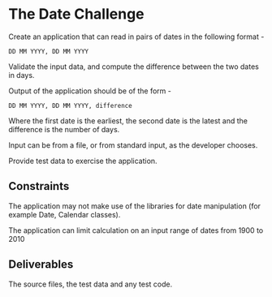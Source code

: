 # The Date Challenge

Create an application that can read in pairs of dates in the following format -

    DD MM YYYY, DD MM YYYY

Validate the input data, and compute the difference between the two dates in days.

Output of the application should be of the form -

    DD MM YYYY, DD MM YYYY, difference

Where the first date is the earliest, the second date is the latest and the difference is the number of days.

Input can be from a file, or from standard input, as the developer chooses.

Provide test data to exercise the application.

## Constraints

The application may not make use of the libraries for date manipulation (for example Date, Calendar classes).

The application can limit calculation on an input range of dates from 1900 to 2010

## Deliverables

The source files, the test data and any test code.

